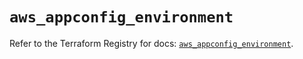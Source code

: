 # `aws_appconfig_environment`

Refer to the Terraform Registry for docs: [`aws_appconfig_environment`](https://registry.terraform.io/providers/hashicorp/aws/5.80.0/docs/resources/appconfig_environment).
